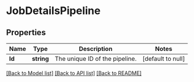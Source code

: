 # JobDetailsPipeline

## Properties
Name | Type | Description | Notes
------------ | ------------- | ------------- | -------------
**Id** | **string** | The unique ID of the pipeline. | [default to null]

[[Back to Model list]](../README.md#documentation-for-models) [[Back to API list]](../README.md#documentation-for-api-endpoints) [[Back to README]](../README.md)

